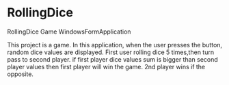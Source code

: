 # RollingDice
RollingDice Game WindowsFormApplication

This project is a game. 
In this application, when the user presses the button, random dice values are displayed.
First user rolling dice 5 times,then turn pass to second player.
if first player dice values sum is bigger than second player values then first player will win the game. 2nd player wins if the opposite.
